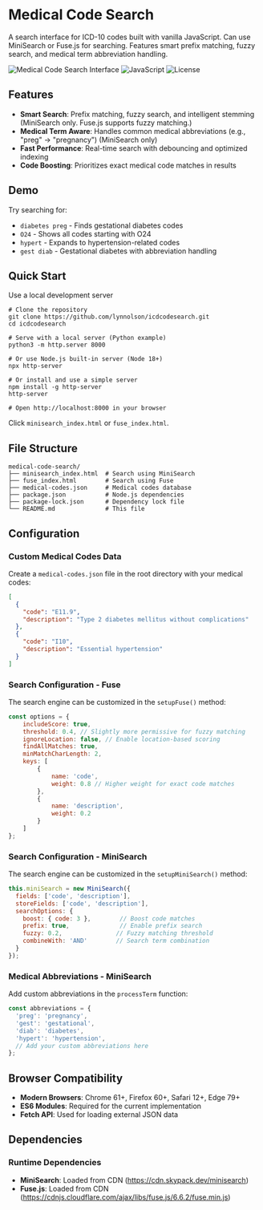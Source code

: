 # Medical Code Search

A search interface for ICD-10 codes built with vanilla JavaScript.  Can use MiniSearch or Fuse.js for searching. Features smart prefix matching, fuzzy search, and medical term abbreviation handling.

![Medical Code Search Interface](https://img.shields.io/badge/Status-Active-green) ![JavaScript](https://img.shields.io/badge/JavaScript-ES6%2B-yellow) ![License](https://img.shields.io/badge/License-MIT-blue)

## Features

- **Smart Search**: Prefix matching, fuzzy search, and intelligent stemming (MiniSearch only. Fuse.js supports fuzzy matching.)
- **Medical Term Aware**: Handles common medical abbreviations (e.g., "preg" → "pregnancy") (MiniSearch only)
- **Fast Performance**: Real-time search with debouncing and optimized indexing
- **Code Boosting**: Prioritizes exact medical code matches in results

## Demo

Try searching for:
- `diabetes preg` - Finds gestational diabetes codes
- `O24` - Shows all codes starting with O24
- `hypert` - Expands to hypertension-related codes
- `gest diab` - Gestational diabetes with abbreviation handling

## Quick Start
Use a local development server
```
# Clone the repository
git clone https://github.com/lynnolson/icdcodesearch.git
cd icdcodesearch

# Serve with a local server (Python example)
python3 -m http.server 8000

# Or use Node.js built-in server (Node 18+)
npx http-server

# Or install and use a simple server
npm install -g http-server
http-server

# Open http://localhost:8000 in your browser
```
Click `minisearch_index.html` or `fuse_index.html`.


## File Structure

```
medical-code-search/
├── minisearch_index.html  # Search using MiniSearch
├── fuse_index.html        # Search using Fuse
├── medical-codes.json     # Medical codes database
├── package.json           # Node.js dependencies
├── package-lock.json      # Dependency lock file
└── README.md              # This file
```

## Configuration

### Custom Medical Codes Data

Create a `medical-codes.json` file in the root directory with your medical codes:

```json
[
  {
    "code": "E11.9",
    "description": "Type 2 diabetes mellitus without complications"
  },
  {
    "code": "I10",
    "description": "Essential hypertension"
  }
]
```
### Search Configuration - Fuse
The search engine can be customized in the `setupFuse()` method:
```javascript
const options = {
    includeScore: true,
    threshold: 0.4, // Slightly more permissive for fuzzy matching
    ignoreLocation: false, // Enable location-based scoring
    findAllMatches: true,
    minMatchCharLength: 2,
    keys: [
        {
            name: 'code',
            weight: 0.8 // Higher weight for exact code matches
        },
        {
            name: 'description',
            weight: 0.2
        }
    ]
};
```

### Search Configuration - MiniSearch

The search engine can be customized in the `setupMiniSearch()` method:

```javascript
this.miniSearch = new MiniSearch({
  fields: ['code', 'description'],
  storeFields: ['code', 'description'],
  searchOptions: {
    boost: { code: 3 },        // Boost code matches
    prefix: true,              // Enable prefix search
    fuzzy: 0.2,               // Fuzzy matching threshold
    combineWith: 'AND'        // Search term combination
  }
});
```

### Medical Abbreviations - MiniSearch

Add custom abbreviations in the `processTerm` function:

```javascript
const abbreviations = {
  'preg': 'pregnancy',
  'gest': 'gestational',
  'diab': 'diabetes',
  'hypert': 'hypertension',
  // Add your custom abbreviations here
};
```

## Browser Compatibility

- **Modern Browsers**: Chrome 61+, Firefox 60+, Safari 12+, Edge 79+
- **ES6 Modules**: Required for the current implementation
- **Fetch API**: Used for loading external JSON data

## Dependencies

### Runtime Dependencies
- **MiniSearch**: Loaded from CDN (https://cdn.skypack.dev/minisearch)
- **Fuse.js**: Loaded from CDN (https://cdnjs.cloudflare.com/ajax/libs/fuse.js/6.6.2/fuse.min.js)

